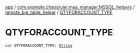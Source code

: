 [app](../../index.md) / [com.example.chaosruler.msa_manager.MSSQL_helpers](../index.md) / [remote_big_table_helper](index.md) / [QTYFORACCOUNT_TYPE](.)

# QTYFORACCOUNT_TYPE

`var QTYFORACCOUNT_TYPE: `[`String`](https://kotlinlang.org/api/latest/jvm/stdlib/kotlin/-string/index.html)